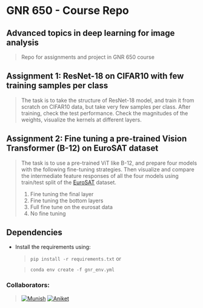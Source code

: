 # GNR 650 - Course Repo
## Advanced topics in deep learning for image analysis
>Repo for assignments and project in GNR 650 course

## Assignment 1: ResNet-18 on CIFAR10 with few training samples per class
> The task is to take the structure of ResNet-18 model, and train it from scratch on CIFAR10 data, but take very few samples per class. After training, check the test performance. Check the magnitudes of the weights, visualize the kernels at different layers.

## Assignment 2: Fine tuning a pre-trained Vision Transformer (B-12) on EuroSAT dataset
> The task is to use a pre-trained ViT like B-12, and prepare four models with the following fine-tuning strategies. Then visualize and compare the intermediate feature responses of all the four models using train/test split of the [EuroSAT](https://www.tensorflow.org/datasets/catalog/eurosat) dataset.
> 1. Fine tuning the final layer 
> 2. Fine tuning the bottom layers 
> 3. Full fine tune on the eurosat data 
> 4. No fine tuning

## Dependencies
- Install the requirements using: 
  >`pip install -r requirements.txt` or
   
  >`conda env create -f gnr_env.yml`
   
### Collaborators:
>[![Munish](https://img.shields.io/badge/22M2153-Munish_Monga-blue)](https://github.com/munish30monga)
[![Aniket](https://img.shields.io/badge/22M2162-Aniket_Thomas-darkgreen)](https://github.com/AniTho)
